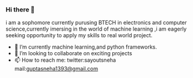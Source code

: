 ### Hi there 👋
i am a sophomore currently purusing BTECH in electronics and computer science,currently imersing in the world of machine learning ,i am eagerly seeking opportunity to apply my skills to real world project.

- 🔭 I’m currently machine learning,and python frameworks.
- 👯 I’m looking to collaborate on exciting projects
- 📫 How to reach me: twitter:sayoutsneha mail:guptasneha1393@gmail.com

